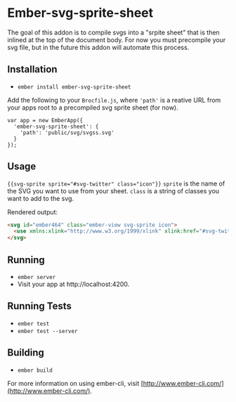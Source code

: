 # Ember-svg-sprite-sheet

The goal of this addon is to compile svgs into a "srpite sheet" that is then inlined at the top of the document body. For now you must precompile your svg file, but in the future this addon will automate this process.

## Installation

* `ember install ember-svg-sprite-sheet`

Add the following to your `Brocfile.js`, where `'path'` is a reative URL from your apps root to a precompiled svg sprite sheet (for now).
```JS
var app = new EmberApp({
  'ember-svg-sprite-sheet': {
    'path': 'public/svg/svgss.svg'
  }
});
```

## Usage

`{{svg-sprite sprite="#svg-twitter" class="icon"}}`
`sprite` is the name of the SVG you want to use from your sheet.
`class` is a string of classes you want to add to the svg.

Rendered output:

```HTML
<svg id="ember464" class="ember-view svg-sprite icon">
  <use xmlns:xlink="http://www.w3.org/1999/xlink" xlink:href="#svg-twitter"></use>
</svg>
```

## Running

* `ember server`
* Visit your app at http://localhost:4200.

## Running Tests

* `ember test`
* `ember test --server`

## Building

* `ember build`

For more information on using ember-cli, visit [http://www.ember-cli.com/](http://www.ember-cli.com/).
